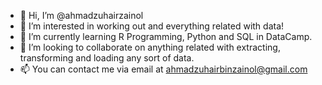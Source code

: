- 👋 Hi, I’m @ahmadzuhairzainol
- 👀 I’m interested in working out and everything related with data!
- 🌱 I’m currently learning R Programming, Python and SQL in DataCamp.
- 💞️ I’m looking to collaborate on anything related with extracting, transforming and loading any sort of data.
- 📫 You can contact me via email at ahmadzuhairbinzainol@gmail.com

<!---
ahmadzuhairzainol/ahmadzuhairzainol is a ✨ special ✨ repository because its `README.md` (this file) appears on your GitHub profile.
You can click the Preview link to take a look at your changes.
--->
